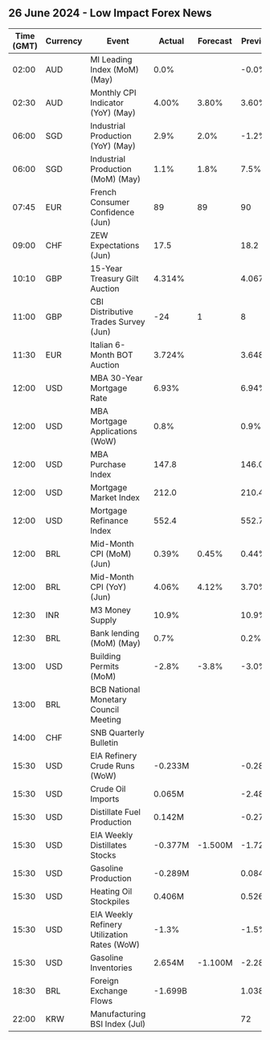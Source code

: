 ## 26 June 2024 - Low Impact Forex News

| Time (GMT) | Currency | Event | Actual | Forecast | Previous |
|------|----------|-------|--------|----------|----------|
| 02:00 | AUD | MI Leading Index (MoM) (May) | 0.0% |  | -0.0% |
| 02:30 | AUD | Monthly CPI Indicator (YoY) (May) | 4.00% | 3.80% | 3.60% |
| 06:00 | SGD | Industrial Production (YoY) (May) | 2.9% | 2.0% | -1.2% |
| 06:00 | SGD | Industrial Production (MoM) (May) | 1.1% | 1.8% | 7.5% |
| 07:45 | EUR | French Consumer Confidence (Jun) | 89 | 89 | 90 |
| 09:00 | CHF | ZEW Expectations (Jun) | 17.5 |  | 18.2 |
| 10:10 | GBP | 15-Year Treasury Gilt Auction | 4.314% |  | 4.067% |
| 11:00 | GBP | CBI Distributive Trades Survey (Jun) | -24 | 1 | 8 |
| 11:30 | EUR | Italian 6-Month BOT Auction | 3.724% |  | 3.648% |
| 12:00 | USD | MBA 30-Year Mortgage Rate | 6.93% |  | 6.94% |
| 12:00 | USD | MBA Mortgage Applications (WoW) | 0.8% |  | 0.9% |
| 12:00 | USD | MBA Purchase Index | 147.8 |  | 146.0 |
| 12:00 | USD | Mortgage Market Index | 212.0 |  | 210.4 |
| 12:00 | USD | Mortgage Refinance Index | 552.4 |  | 552.7 |
| 12:00 | BRL | Mid-Month CPI (MoM) (Jun) | 0.39% | 0.45% | 0.44% |
| 12:00 | BRL | Mid-Month CPI (YoY) (Jun) | 4.06% | 4.12% | 3.70% |
| 12:30 | INR | M3 Money Supply | 10.9% |  | 10.9% |
| 12:30 | BRL | Bank lending (MoM) (May) | 0.7% |  | 0.2% |
| 13:00 | USD | Building Permits (MoM) | -2.8% | -3.8% | -3.0% |
| 13:00 | BRL | BCB National Monetary Council Meeting |  |  |  |
| 14:00 | CHF | SNB Quarterly Bulletin |  |  |  |
| 15:30 | USD | EIA Refinery Crude Runs (WoW) | -0.233M |  | -0.282M |
| 15:30 | USD | Crude Oil Imports | 0.065M |  | -2.480M |
| 15:30 | USD | Distillate Fuel Production | 0.142M |  | -0.272M |
| 15:30 | USD | EIA Weekly Distillates Stocks | -0.377M | -1.500M | -1.726M |
| 15:30 | USD | Gasoline Production | -0.289M |  | 0.084M |
| 15:30 | USD | Heating Oil Stockpiles | 0.406M |  | 0.526M |
| 15:30 | USD | EIA Weekly Refinery Utilization Rates (WoW) | -1.3% |  | -1.5% |
| 15:30 | USD | Gasoline Inventories | 2.654M | -1.100M | -2.280M |
| 18:30 | BRL | Foreign Exchange Flows | -1.699B |  | 1.038B |
| 22:00 | KRW | Manufacturing BSI Index (Jul) |  |  | 72 |
